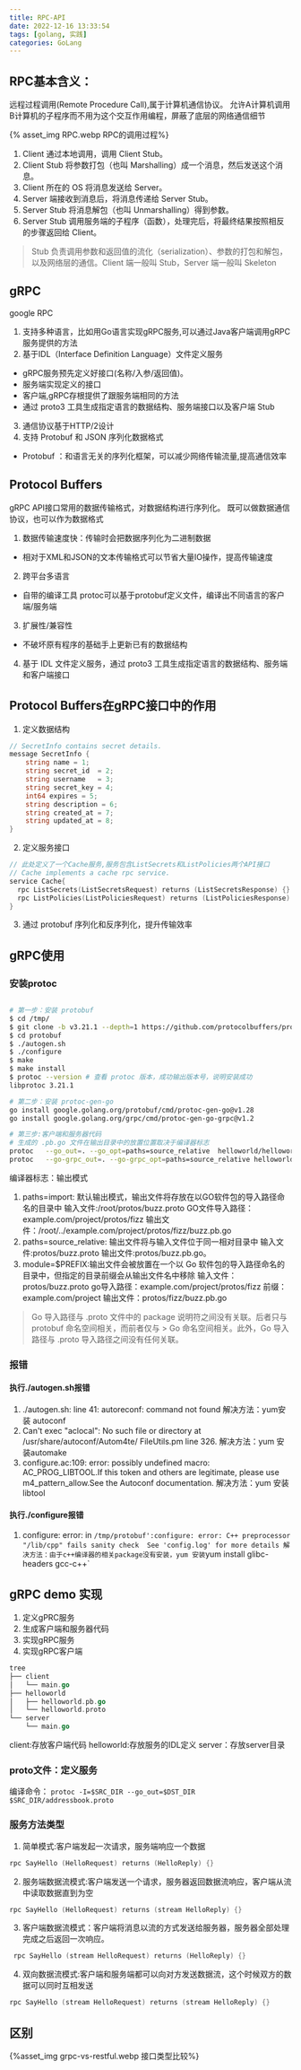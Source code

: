 ```yaml
---
title: RPC-API
date: 2022-12-16 13:33:54
tags: [golang, 实践]
categories: GoLang
---
```


## RPC基本含义：
远程过程调用(Remote Procedure Call),属于计算机通信协议。
允许A计算机调用B计算机的子程序而不用为这个交互作用编程，屏蔽了底层的网络通信细节

{% asset_img RPC.webp RPC的调用过程%}
1. Client 通过本地调用，调用 Client Stub。
2. Client Stub 将参数打包（也叫 Marshalling）成一个消息，然后发送这个消息。
3. Client 所在的 OS 将消息发送给 Server。
4. Server 端接收到消息后，将消息传递给 Server Stub。
5. Server Stub 将消息解包（也叫 Unmarshalling）得到参数。
6. Server Stub 调用服务端的子程序（函数），处理完后，将最终结果按照相反的步骤返回给 Client。

> Stub 负责调用参数和返回值的流化（serialization）、参数的打包和解包，以及网络层的通信。Client 端一般叫 Stub，Server 端一般叫 Skeleton


## gRPC 
google RPC
1. 支持多种语言，比如用Go语言实现gRPC服务,可以通过Java客户端调用gRPC服务提供的方法
2. 基于IDL（Interface Definition Language）文件定义服务
  - gRPC服务预先定义好接口(名称/入参/返回值)。
  - 服务端实现定义的接口
  - 客户端,gRPC存根提供了跟服务端相同的方法
  - 通过 proto3 工具生成指定语言的数据结构、服务端接口以及客户端 Stub
3. 通信协议基于HTTP/2设计
4. 支持 Protobuf 和 JSON 序列化数据格式
  - Protobuf ：和语言无关的序列化框架，可以减少网络传输流量,提高通信效率

## Protocol Buffers
gRPC API接口常用的数据传输格式，对数据结构进行序列化。
既可以做数据通信协议，也可以作为数据格式
1. 数据传输速度快：传输时会把数据序列化为二进制数据
  - 相对于XML和JSON的文本传输格式可以节省大量IO操作，提高传输速度
2. 跨平台多语言
  - 自带的编译工具 protoc可以基于protobuf定义文件，编译出不同语言的客户端/服务端
3. 扩展性/兼容性
  - 不破坏原有程序的基础手上更新已有的数据结构
4. 基于 IDL 文件定义服务，通过 proto3 工具生成指定语言的数据结构、服务端和客户端接口

## Protocol Buffers在gRPC接口中的作用
1. 定义数据结构
```go
// SecretInfo contains secret details.
message SecretInfo {
    string name = 1;
    string secret_id  = 2;
    string username   = 3;
    string secret_key = 4;
    int64 expires = 5;
    string description = 6;
    string created_at = 7;
    string updated_at = 8;
}
```
2. 定义服务接口
```go
// 此处定义了一个Cache服务,服务包含ListSecrets和ListPolicies两个API接口
// Cache implements a cache rpc service.
service Cache{
  rpc ListSecrets(ListSecretsRequest) returns (ListSecretsResponse) {}
  rpc ListPolicies(ListPoliciesRequest) returns (ListPoliciesResponse) {}
}
```
3. 通过 protobuf 序列化和反序列化，提升传输效率



## gRPC使用
### 安装protoc
```bash

# 第一步：安装 protobuf
$ cd /tmp/
$ git clone -b v3.21.1 --depth=1 https://github.com/protocolbuffers/protobuf
$ cd protobuf
$ ./autogen.sh
$ ./configure
$ make
$ make install 
$ protoc --version # 查看 protoc 版本，成功输出版本号，说明安装成功
libprotoc 3.21.1

# 第二步：安装 protoc-gen-go
go install google.golang.org/protobuf/cmd/protoc-gen-go@v1.28
go install google.golang.org/grpc/cmd/protoc-gen-go-grpc@v1.2

# 第三步:客户端和服务器代码
# 生成的 .pb.go 文件在输出目录中的放置位置取决于编译器标志
protoc   --go_out=. --go_opt=paths=source_relative  helloworld/helloworld.proto
protoc   --go-grpc_out=. --go-grpc_opt=paths=source_relative helloworld/helloworld.proto
```
编译器标志：输出模式
1. paths=import: 默认输出模式，输出文件将存放在以GO软件包的导入路径命名的目录中
输入文件:/root/protos/buzz.proto 
GO文件导入路径：example.com/project/protos/fizz
输出文件：/root/../example.com/project/protos/fizz/buzz.pb.go
2. paths=source_relative: 输出文件将与输入文件位于同一相对目录中
输入文件:protos/buzz.proto
输出文件:protos/buzz.pb.go。
3.  module=$PREFIX:输出文件会被放置在一个以 Go 软件包的导入路径命名的目录中，但指定的目录前缀会从输出文件名中移除
输入文件：protos/buzz.proto
go导入路径：example.com/project/protos/fizz
前缀：example.com/project 
输出文件：protos/fizz/buzz.pb.go

> Go 导入路径与 .proto 文件中的 package 说明符之间没有关联。后者只与 protobuf 命名空间相关，而前者仅与 >  Go 命名空间相关。此外，Go 导入路径与 .proto 导入路径之间没有任何关联。

### 报错
#### 执行./autogen.sh报错
1. ./autogen.sh: line 41: autoreconf: command not found
解决方法：yum安装 autoconf
2. Can't exec "aclocal": No such file or directory at /usr/share/autoconf/Autom4te/ FileUtils.pm line 326. 
解决方法：yum 安装automake
3. configure.ac:109: error: possibly undefined macro: AC_PROG_LIBTOOL.If this token and others are legitimate, please use m4_pattern_allow.See the Autoconf documentation.
解决方法：yum 安装libtool
#### 执行./configure报错
1. configure: error: in `/tmp/protobuf':configure: error: C++ preprocessor "/lib/cpp" fails sanity check  See 'config.log' for more details
解决方法：由于c++编译器的相关package没有安装，yum 安装`yum install glibc-headers gcc-c++`


## gRPC demo 实现

1. 定义gPRC服务
2. 生成客户端和服务器代码
3. 实现gRPC服务
4. 实现gRPC客户端

```go
tree
├── client
│   └── main.go
├── helloworld
│   ├── helloworld.pb.go
│   └── helloworld.proto
└── server
    └── main.go
```
client:存放客户端代码
helloworld:存放服务的IDL定义
server：存放server目录
### proto文件：定义服务
编译命令：
`protoc -I=$SRC_DIR --go_out=$DST_DIR $SRC_DIR/addressbook.proto`

### 服务方法类型
1. 简单模式:客户端发起一次请求，服务端响应一个数据
```go
rpc SayHello (HelloRequest) returns (HelloReply) {}
```
2. 服务端数据流模式:客户端发送一个请求，服务器返回数据流响应，客户端从流中读取数据直到为空
```go
rpc SayHello (HelloRequest) returns (stream HelloReply) {}
```
3. 客户端数据流模式：客户端将消息以流的方式发送给服务器，服务器全部处理完成之后返回一次响应。
```go
 rpc SayHello (stream HelloRequest) returns (HelloReply) {}
```
4. 双向数据流模式:客户端和服务端都可以向对方发送数据流，这个时候双方的数据可以同时互相发送
```go
rpc SayHello (stream HelloRequest) returns (stream HelloReply) {}
```




## 区别
{%asset_img grpc-vs-restful.webp 接口类型比较%}




























































































































